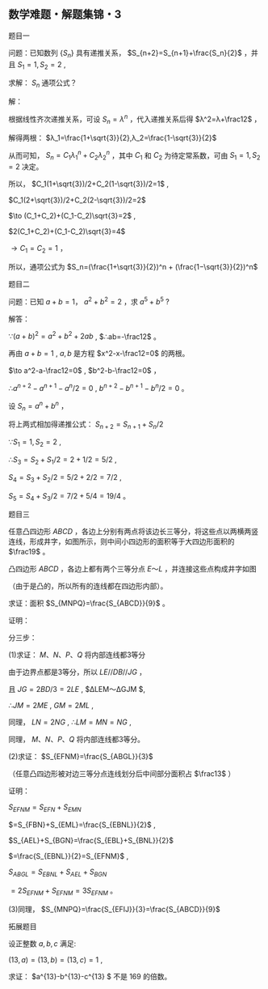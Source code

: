 ## 数学难题・解题集锦・3

题目一

问题：已知数列 $\{S_n\}$ 具有递推关系， $S_{n+2}=S_{n+1}+\frac{S_n}{2}$ ，并且 $S_1=1,S_2=2$ ,

求解： $S_n$ 通项公式？

解：

根据线性齐次递推关系，可设 $S_n=λ^n$ ，代入递推关系后得 $λ^2=λ+\frac12$ ，

解得两根： $λ_1=\frac{1+\sqrt{3}}{2},λ_2=\frac{1-\sqrt{3}}{2}$

从而可知， $S_n=C_1λ_1^n+C_2λ_2^n$ ，其中 $C_1$ 和 $C_2$ 为待定常系数，可由 $S_1=1,S_2=2$ 决定。

所以， $C_1(1+\sqrt{3})/2+C_2(1-\sqrt{3})/2=1$ , 

$C_1(2+\sqrt{3})/2+C_2(2-\sqrt{3})/2=2$ 

$\to (C_1+C_2)+(C_1-C_2)\sqrt{3}=2$ , 

$2(C_1+C_2)+(C_1-C_2)\sqrt{3}=4$ 

$\to C_1=C_2=1$ ，

所以，通项公式为 $S_n=(\frac{1+\sqrt{3}}{2})^n + (\frac{1−\sqrt{3}}{2})^n$

题目二


问题：已知 $a+b=1$， $a^2+b^2=2$ ，求 $a^5+b^5$ ?

解答：

$∵(a+b)^2=a^2+b^2+2ab$ , $∴ab=-\frac12$ 。

再由 $a+b=1$ , $a,b$ 是方程 $x^2-x-\frac12=0$ 的两根。

$\to a^2-a-\frac12=0$ , $b^2-b-\frac12=0$ ， 

$∴a^{n+2}-a^{n+1}-a^n/2=0$ , $b^{n+2}-b^{n+1}-b^n/2=0$ 。

设 $S_n=a^n+b^n$ ，

将上两式相加得递推公式： $S_{n+2}=S_{n+1}+S_n/2$

$∵S_1=1,S_2=2$ , 

$∴S_3=S_2+S_1/2=2+1/2=5/2$ , 

$S_4=S_3+S_2/2=5/2+2/2=7/2$ ,

$S_5=S_4+S_3/2=7/2+5/4=19/4$ 。

题目三

任意凸四边形 $ABCD$ ，各边上分别有两点将该边长三等分，将这些点以两横两竖连线，形成井字，如图所示，则中间小四边形的面积等于大四边形面积的 $\frac19$ 。

凸四边形 $ABCD$ ，各边上都有两个三等分点 $E～L$ ，并连接这些点构成井字如图

（由于是凸的，所以所有的连线都在四边形内部）。

求证：面积 $S_{MNPQ}=\frac{S_{ABCD}}{9}$ 。

证明：

分三步：

(1)求证： $M、N、P、Q$ 将内部连线都3等分

由于边界点都是3等分，所以 $LE//DB//JG$ ，

且 $JG=2BD/3=2LE$ , $ΔLEM～ΔGJM $, 

$∴JM=2ME$ , $GM=2ML$ ,

同理， $LN=2NG$ , $∴LM=MN=NG$ ,

同理， $M、N、P、Q$ 将内部连线都3等分。

(2)求证： $S_{EFNM}=\frac{S_{ABGL}}{3}$ 

（任意凸四边形被对边三等分点连线划分后中间部分面积占 $\frac13$ ）

证明：

$S_{EFNM}=S_{EFN}+S_{EMN}$ 

$=S_{FBN}+S_{EML}=\frac{S_{EBNL}}{2}$ ,

$S_{AEL}+S_{BGN}=\frac{S_{EBL}+S_{BNL}}{2}$ 

$=\frac{S_{EBNL}}{2}=S_{EFNM}$ ,

$S_{ABGL}=S_{EBNL}+S_{AEL}+S_{BGN}$ 

$=2S_{EFNM}+S_{EFNM}=3S_{EFNM}$ 。

(3)同理， $S_{MNPQ}=\frac{S_{EFIJ}}{3}=\frac{S_{ABCD}}{9}$

拓展题目

设正整数 $a,b,c$ 满足:

$(13,a)=(13,b)=(13,c)=1$ ,

求证： $a^{13}-b^{13}-c^{13} $ 不是 $169$ 的倍数。










